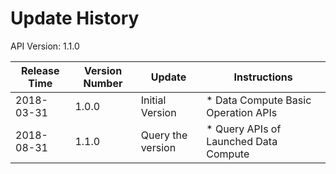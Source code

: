 # Update History #
API Version: 1.1.0

|Release Time|Version Number| Update |Instructions|
|---|---|---|---|
|2018-03-31|1.0.0|Initial Version|* Data Compute Basic Operation APIs|
|2018-08-31|1.1.0|Query the version|* Query APIs of Launched Data Compute|